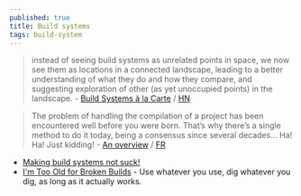 ```yaml
---
published: true
title: Build systems
tags: build-system
---
```

> instead of seeing build systems as unrelated points in space, we now see them as locations
in a connected landscape, leading to a better understanding of what they do and how they compare,
and suggesting exploration of other (as yet unoccupied points) in the landscape. - [Build Systems à la Carte](https://www.microsoft.com/en-us/research/uploads/prod/2018/03/build-systems.pdf) / [HN](https://news.ycombinator.com/item?id=29718446)

> The problem of handling the compilation of a project has been encountered well before you were born. That’s why there’s a single method to do it today, being a consensus since several decades... Ha! Ha! Just kidding! - [An overview](https://medium.com/@julienjorge/an-overview-of-build-systems-mostly-for-c-projects-ac9931494444) / [FR](https://linuxfr.org/users/julien_jorge/journaux/un-petit-tour-des-systemes-de-build)

- [Making build systems not suck!](https://lca2015.linux.org.au/slides/140/meson-lca2015.pdf)
- [I'm Too Old for Broken Builds](https://xorvoid.com/broken_builds.html) - Use whatever you use, dig whatever you dig, as long as it actually works.